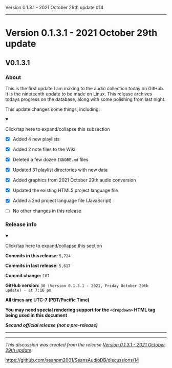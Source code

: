 Version 0.1.3.1 - 2021 October 29th update #14


***

# Version 0.1.3.1 - 2021 October 29th update

## V0.1.3.1

### About

This is the first update I am making to the audio collection today on GitHub. It is the nineteenth update to be made on Linux. This release archives todays progress on the database, along with some polishing from last night.

This update changes some things, including:

<details open><summary><p>Click/tap here to expand/collapse this subsection</p></summary>

- [x] Added 4 new playlists

- [x] Added 2 note files to the Wiki

- [x] Deleted a few dozen `IGNORE.md` files

- [x] Updated 31 playlist directories with new data

- [x] Added graphics from 2021 October 29th audio conversion

- [x] Updated the existing HTML5 project language file

- [x] Added a 2nd project language file (JavaScript)

- [ ] No other changes in this release

</details>

### Release info

<details open><summary><p>Click/tap here to expand/collapse this section</p></summary>

**Commits in this release:** `5,724`

**Commits in last release:** `5,617`

**Commit change:** `107`

**GitHub version:** `30 (Version 0.1.3.1 - 2021, Friday October 29th update) - at 7:16 pm`

**All times are UTC-7 (PDT/Pacific Time)**

**You may need special rendering support for the `<dropdown>` HTML tag being used in this document**

***Second official release (not a pre-release)***

</details>

***


<hr /><em>This discussion was created from the release <a href='https://github.com/seanpm2001/SeansAudioDB/releases/tag/V0.1.3.1'>Version 0.1.3.1 - 2021 October 29th update</a>.</em>

https://github.com/seanpm2001/SeansAudioDB/discussions/14
